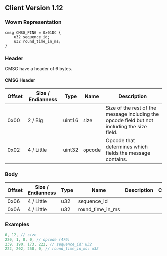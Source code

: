 ## Client Version 1.12

### Wowm Representation
```rust,ignore
cmsg CMSG_PING = 0x01DC {
    u32 sequence_id;
    u32 round_time_in_ms;
}
```
### Header
CMSG have a header of 6 bytes.

#### CMSG Header
| Offset | Size / Endianness | Type   | Name   | Description |
| ------ | ----------------- | ------ | ------ | ----------- |
| 0x00   | 2 / Big           | uint16 | size   | Size of the rest of the message including the opcode field but not including the size field.|
| 0x02   | 4 / Little        | uint32 | opcode | Opcode that determines which fields the message contains.|

### Body

| Offset | Size / Endianness | Type | Name | Description | Comment |
| ------ | ----------------- | ---- | ---- | ----------- | ------- |
| 0x06 | 4 / Little | u32 | sequence_id |  |  |
| 0x0A | 4 / Little | u32 | round_time_in_ms |  |  |

### Examples
```c
0, 12, // size
220, 1, 0, 0, // opcode (476)
239, 190, 173, 222, // sequence_id: u32
222, 202, 250, 0, // round_time_in_ms: u32
```
